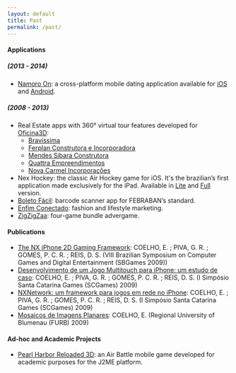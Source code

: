 ```yaml
---
layout: default
title: Past
permalink: /past/
---
```


#### Applications

##### (2013 - 2014)

- [Namoro On](http://www.namoroon.com): a cross-platform mobile dating application available for [iOS](https://itunes.apple.com/app/id658522746) and [Android](https://play.google.com/store/apps/details?id=com.namoromobile.namoro).

##### (2008 - 2013)

- Real Estate apps with 360° virtual tour features developed for [Oficina3D](http://www.oficina3d.com.br):
    - [Bravíssima](https://itunes.apple.com/app/id646844989)
    - [Ferplan Construtora e Incorporadora](https://itunes.apple.com/app/id535688279)
    - [Mendes Sibara Construtora](https://itunes.apple.com/app/id508845342)
    - [Quattra Empreendimentos](https://itunes.apple.com/app/id524403185)
    - [Nova Carmel Incorporações](https://itunes.apple.com/app/id489245445)
- Nex Hockey: the classic Air Hockey game for iOS. It's the brazilian’s first application made exclusively for the iPad. Available in [Lite](https://itunes.apple.com/app/id366840803) and [Full](https://itunes.apple.com/app/id364326902) version.
- [Boleto Fácil](https://itunes.apple.com/app/id361754393): barcode scanner app for FEBRABAN’s standard.
- [Enfim Conectado](https://itunes.apple.com/app/id341218277): fashion and lifestyle marketing.
- [ZigZigZaa](https://itunes.apple.com/app/id414945562): four-game bundle advergame.

#### Publications

- [The NX iPhone 2D Gaming Framework](/docs/Coelho-et-al-2009-NX2D.pdf): COELHO, E. ; PIVA, G. R. ; GOMES, P. C. R. ; REIS, D. S. (VIII Brazilian Symposium on Computer Games and Digital Entertainment (SBGames 2009))
- [Desenvolvimento de um Jogo Multitouch para iPhone: um estudo de caso](/docs/Coelho-et-al-2009-StudyCase.pdf): COELHO, E. ; PIVA, G. R. ; GOMES, P. C. R. ; REIS, D. S. (I Simpósio Santa Catarina Games (SCGames) 2009)
- [NXNetwork: um framework para jogos em rede no iPhone](/docs/Coelho-et-al-2009-NXNetwork.pdf): COELHO, E. ; PIVA, G. R. ; GOMES, P. C. R. ; REIS, D. S. (I Simpósio Santa Catarina Games (SCGames) 2009)
- [Mosaicos de Imagens Planares](Coelho-2009-ImgMosaicing.pdf): COELHO, E. (Regional University of Blumenau (FURB) 2009)

#### Ad-hoc and Academic Projects

- [Pearl Harbor Reloaded 3D](/images/pearlHarborReloadedPoster_1.png): an Air Battle mobile game developed for academic purposes for the J2ME platform.